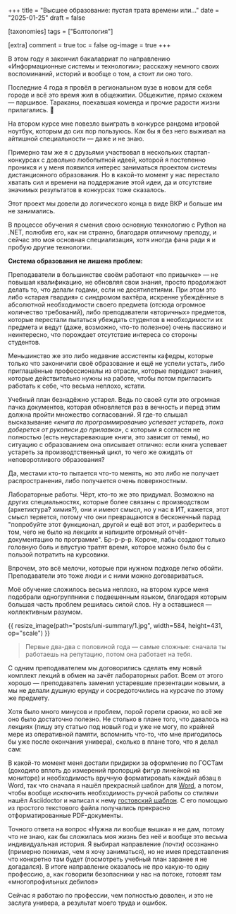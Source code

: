 +++
title = "Высшее образование: пустая трата времени или…"
date = "2025-01-25"
draft = false

[taxonomies]
tags = ["Болтология"]

[extra]
comment = true
toc = false
og-image = true
+++

В этом году я закончил бакалавриат по направлению &laquo;Информационные системы и технологии&raquo;; расскажу немного своих воспоминаний, историй и вообще о том, а стоит ли оно того.

<!--more-->

Последние 4 года я провёл в региональном вузе в новом для себя городе и всё это время жил в общежитии. Общежитие, прямо скажем &mdash; паршивое. Тараканы, поехавшая коменда и прочие радости жизни прилагались. :smiling_face_with_tear:

На втором курсе мне повезло выиграть в конкурсе рандома игровой ноутбук, которым до сих пор пользуюсь. Как бы я без него выживал на айтишной специальности &mdash; даже и не знаю.

Примерно там же я с друзьями участвовал в нескольких стартап-конкурсах с довольно любопытной идеей, которой я постепенно проникся и у меня появился интерес заниматься проектом системы дистанционного образования. Но в какой-то момент у нас перестало хватать сил и времени на поддержание этой идеи, да и отсутствие значимых результатов в конкурсах тоже сказалось.

Этот проект мы довели до логического конца в виде ВКР и больше им не занимались.

В процессе обучения я сменил свою основную технологию с Python на .NET, полюбив его, как ни странно, благодаря отличному преподу, и сейчас это моя основная специализация, хотя иногда фана ради я и пробую другие технологии.

**Система образования не лишена проблем:**

Преподаватели в большинстве своём работают &laquo;по привычке&raquo; &mdash; не повышая квалификацию, не обновляя свои знания, просто продолжают делать то, что делали годами, если не десятилетиями. При этом это либо &laquo;старая гвардия&raquo; с синдромом вахтёра, искренне убеждённые в абсолютной необходимости своего предмета (отсюда огромное количество требований), либо преподаватели &laquo;вторичных&raquo; предметов, которые перестали пытаться убеждать студентов в необходимости их предмета и ведут (даже, возможно, что-то полезное) очень пассивно и неинтересно, что порождает отсутствие интереса со стороны студентов.

Меньшинство же это либо недавние ассистенты кафедры, которые только что законичили своё образование и ещё не успели устать, либо приглашённые профессионалы из отрасли, которые передают знания, которые действительно нужны на работе, чтобы потом пригласить работать к себе, что весьма неплохо, кстати.

Учебный план безнадёжно устарел. Ведь по своей сути это огромная пачка документов, которая обновляется раз в вечность и перед этим должна пройти множество согласований. Я где-то слышал высказывание *&laquo;книга по программированию успевает устареть, пока доберется от рукописи до прилавка&raquo;*, с которым я согласен не полностью (есть неустаревающие книги, это зависит от темы), но ситуацию с образованием она описывает отлично: если книга успевает устареть за производтственный цикл, то чего же ожидать от неповоротливого образования?

Да, местами кто-то пытается что-то менять, но это либо не получает распространения, либо получается очень поверхностным.

Лабораторные работы. Чёрт, кто-то же это придумал. Возможно на других специальностях, которые более связаны с производством (архетиктура? химия?), они и имеют смысл, но у нас в ИТ, кажется, этот смысл теряется, потому что они превращаются в бесконечный парад "попробуйте этот функционал, другой и ещё вот этот, и разберитесь в том, чего не было на лекциях и напишите огромный отчёт-документацию по программе". Бр-р-р-р. Короче, лабы создают только головную боль и впустую тратят время, которое можно было бы с пользой потратить на курсовики.

Впрочем, это всё мелочи, которые при нужном подходе легко обойти. Преподаватели это тоже люди и с ними можно договариваться.

Моё обучение сложилось весьма неплохо, на втором курсе меня подобрали одногруппники с подвешенным языком, благодаря которым большая часть проблем решилась силой слов. Ну а оставшиеся &mdash; коллективным разумом.

{{ resize_image(path="posts/uni-summary/1.jpg", width=584, height=431, op="scale") }}

> Первые два-два с половиной года &mdash; самые сложные: сначала ты работаешь на репутацию, потом она работает на тебя.

С одним преподавателем мы договорились сделать ему новый комплект лекций в обмен на зачёт лабораторных работ. Всем от этого хорошо &mdash; преподаватель заменил устаревшие презентации новыми, а мы не делали душную ерунду и сосредоточились на курсаче по этому же предмету.

Хотя было много минусов и проблем, порой горели ср~~а~~оки, но всё же оно было достаточно полезно. Не столько в плане того, что давалось на лекциях (пишу эту статью под новый год и уже не могу, по крайней мере из оперативной памяти, вспомнить что-то, что мне пригодилось бы уже после окончания универа), сколько в плане того, что я делал сам:

В какой-то момент меня достали придирки за оформление по ГОСТам (доходило вплоть до измерений пропорций фигур линейкой на мониторе) и необходимость вручную форматировать каждый абзац в Word, так что сначала я нашёл прекрасный шаблон для [Word](https://github.com/konstantin-morenko/report-732-2017), а потом, чтобы вообще исключить необходимость ручной работы со стилями нашёл Asciidoctor и написал к нему [гостовский шаблон](https://github.com/dadyarri/report-template-asciidoc/). С его помощью из простого текстового файла получались прекрасно отформатированные PDF-документы.

Точного ответа на вопрос &laquo;Нужна ли вообще вышка&raquo; я не дам, потому что не знаю, как бы сложилась моя жизнь без неё и вообще это весьма индивидуальная история. Я выбирал направление *(почти)* осознанно (примерно понимая, чем я хочу заниматься), но не имея представления что конкретно там будет (посмотреть учебный план заранее я не догадался). В итоге направление оказалось не про какую-то одну профессию, а, как говорили безопасники у нас на потоке, готовят там &laquo;многопрофильных дебилов&raquo;

Сейчас я работаю по профессии, чем полностью доволен, и это не заслуга универа, а результат моего труда и ошибок.